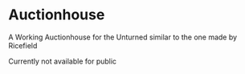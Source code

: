 # Auctionhouse
A Working Auctionhouse  for the Unturned similar to the one made by Ricefield


Currently not available for public
